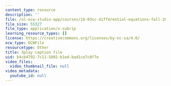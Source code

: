 ```yaml
---
content_type: resource
description: ''
file: /ol-ocw-studio-app/courses/18-03sc-differential-equations-fall-2011/b4cb47927c115892b1edbad1ce7c8f7e_e3FfmXtkppM.vtt
file_size: 55327
file_type: application/x-subrip
learning_resource_types: []
license: https://creativecommons.org/licenses/by-nc-sa/4.0/
ocw_type: OCWFile
resourcetype: Other
title: 3play caption file
uid: b4cb4792-7c11-5892-b1ed-bad1ce7c8f7e
video_files:
  video_thumbnail_file: null
video_metadata:
  youtube_id: null
---
```

